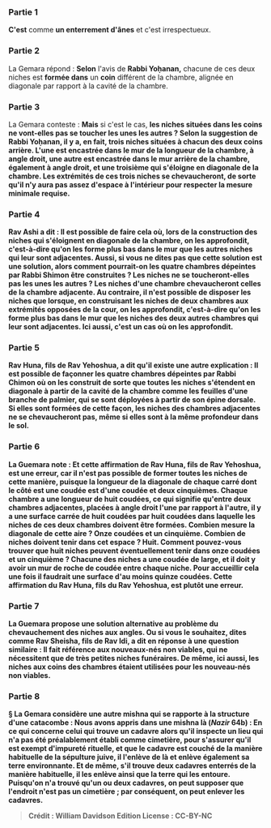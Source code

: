 
### Partie 1
<b>C'est</b> comme <b>un enterrement d'ânes</b> et c'est irrespectueux.

### Partie 2
La Gemara répond : <b>Selon</b> l'avis de <b>Rabbi Yoḥanan,</b> chacune de ces deux niches est <b>formée dans</b> un <b>coin</b> différent de la chambre, alignée en diagonale par rapport à la cavité de la chambre.

### Partie 3
La Gemara conteste : <b>Mais</b> si c'est le cas, <b>les <b>niches</b> situées dans les coins ne vont-elles pas <b>se toucher les unes les autres ?</b> Selon la suggestion de Rabbi Yoḥanan, il y a, en fait, trois niches situées à chacun des deux coins arrière. L'une est encastrée dans le mur de la longueur de la chambre, à angle droit, une autre est encastrée dans le mur arrière de la chambre, également à angle droit, et une troisième qui s'éloigne en diagonale de la chambre. Les extrémités de ces trois niches se chevaucheront, de sorte qu'il n'y aura pas assez d'espace à l'intérieur pour respecter la mesure minimale requise.

### Partie 4
<b>Rav Ashi a dit :</b> Il est possible de faire cela <b>où,</b> lors de la construction des niches qui s'éloignent en diagonale de la chambre, <b>on les approfondit</b>, c'est-à-dire qu'on les forme plus bas dans le mur que les autres niches qui leur sont adjacentes. <b>Aussi, si vous ne dites pas</b> que <b>cette solution</b> est une solution, alors <b>comment pourrait-on</b> les <b>quatre chambres</b> dépeintes <b>par Rabbi Shimon être construites ? Les niches ne se toucheront-elles pas les unes les autres ? </b> Les niches d'une chambre chevaucheront celles de la chambre adjacente. <b>Au contraire,</b> il n'est possible de disposer les niches que <b>lorsque,</b> en construisant les niches de deux chambres aux extrémités opposées de la cour, <b>on les approfondit</b>, c'est-à-dire qu'on les forme plus bas dans le mur que les niches des deux autres chambres qui leur sont adjacentes. <b>Ici aussi,</b> c'est un cas où <b>on les approfondit.</b>

### Partie 5
<b>Rav Huna, fils de Rav Yehoshua, a dit</b> qu'il existe une autre explication : Il est possible de façonner les <b>quatre chambres</b> dépeintes <b>par Rabbi Chimon où on les construit</b> de sorte que toutes les niches s'étendent en diagonale à partir de la cavité de la chambre <b>comme</b> les feuilles d'une <b>branche de palmier,</b> qui se sont déployées à partir de son épine dorsale. Si elles sont formées de cette façon, les niches des chambres adjacentes ne se chevaucheront pas, même si elles sont à la même profondeur dans le sol.

### Partie 6
La Guemara note : <b>Et cette</b> affirmation <b>de Rav Huna, fils de Rav Yehoshua, est une erreur,</b> car il n'est pas possible de former toutes les niches de cette manière, <b>puisque</b> la longueur de <b>la diagonale de chaque carré</b> dont le côté est <b>une coudée est d'une coudée et deux cinquièmes. </b> Chaque chambre a une longueur de huit coudées, ce qui signifie qu'entre deux chambres adjacentes, placées à angle droit l'une par rapport à l'autre, il y a une surface carrée de huit coudées par huit coudées dans laquelle les niches de ces deux chambres doivent être formées. <b>Combien mesure</b> la diagonale de cette aire ? <b>Onze coudées et un cinquième. Combien de niches</b> doivent tenir dans cet espace ? <b>Huit. Comment pouvez-vous trouver</b> que <b>huit</b> niches peuvent éventuellement tenir <b>dans onze coudées et un cinquième ?</b> Chacune des niches a une coudée de large, et il doit y avoir un mur de roche de coudée entre chaque niche. Pour accueillir cela une fois il faudrait une surface d'au moins quinze coudées. <b>Cette</b> affirmation <b>du Rav Huna, fils du Rav Yehoshua, est plutôt une erreur.</b>

### Partie 7
La Guemara propose une solution alternative au problème du chevauchement des niches aux angles. <b>Ou si vous le souhaitez, dites comme Rav Sheisha, fils de Rav Idi, a dit</b> en réponse à une question similaire : Il fait référence aux <b>nouveaux-nés non viables,</b> qui ne nécessitent que de très petites niches funéraires. De même, <b>ici aussi,</b> les niches aux coins des chambres étaient utilisées <b>pour les nouveau-nés non viables.</b>

### Partie 8
§ La Gemara considère une autre mishna qui se rapporte à la structure d'une catacombe : <b>Nous avons appris</b> dans une mishna <b>là</b> (<i>Nazir</i> 64b) : En ce qui concerne <b>celui qui trouve un cadavre</b> alors qu'il inspecte un lieu qui n'a pas été préalablement établi comme cimetière, pour s'assurer qu'il est exempt d'impureté rituelle, et que le cadavre est <b>couché</b> de la <b>manière habituelle</b> de la sépulture juive, <b>il l'enlève</b> de là <b>et</b> enlève également <b>sa terre environnante</b>. Et de même, s'il trouve <b>deux</b> cadavres enterrés de la manière habituelle, <b>il les enlève ainsi que la terre qui les entoure</b>. Puisqu'on n'a trouvé qu'un ou deux cadavres, on peut supposer que l'endroit n'est pas un cimetière ; par conséquent, on peut enlever les cadavres.

>Crédit : William Davidson Edition
>License : CC-BY-NC